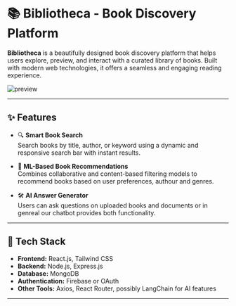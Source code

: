 # 📚 Bibliotheca - Book Discovery Platform

**Bibliotheca** is a beautifully designed book discovery platform that helps users explore, preview, and interact with a curated library of books. Built with modern web technologies, it offers a seamless and engaging reading experience.

![preview](https://drive.google.com/drive/folders/1gVxkVOsT_7OR6hTuCNKDFyLudrxIKOU4)

---

## ✨ Features

- 🔍 **Smart Book Search**  
  Search books by title, author, or keyword using a dynamic and responsive search bar with instant results.

- 🧠 **ML-Based Book Recommendations**  
  Combines collaborative and content-based filtering models to recommend books based on user preferences, authour and genres.

- 🛠️ **AI Answer Generator**  
  Users can ask questions on uploaded books and documents or in genreal our chatbot provides both functionality.

---

## 🚀 Tech Stack

- **Frontend:** React.js, Tailwind CSS  
- **Backend:** Node.js, Express.js  
- **Database:** MongoDB  
- **Authentication:** Firebase or OAuth  
- **Other Tools:** Axios, React Router, possibly LangChain for AI features  

---
